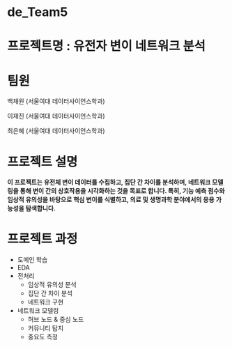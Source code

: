 # de_Team5

# 프로젝트명 : 유전자 변이 네트워크 분석

# 팀원
백채원 (서울여대 데이터사이언스학과)

이재진 (서울여대 데이터사이언스학과)

최은혜 (서울여대 데이터사이언스학과)

# 프로젝트 설명
**이 프로젝트는 유전체 변이 데이터를 수집하고, 집단 간 차이를 분석하며, 네트워크 모델링을 통해 변이 간의 상호작용을 시각화하는 것을 목표로 합니다. 특히, 기능 예측 점수와 임상적 유의성을 바탕으로 핵심 변이를 식별하고, 의료 및 생명과학 분야에서의 응용 가능성을 탐색합니다.**


# 프로젝트 과정
* 도메인 학습
* EDA
* 전처리
  * 임상적 유의성 분석
  * 집단 간 차이 분석
  * 네트워크 구현
* 네트워크 모델링
  * 허브 노드 & 중심 노드
  * 커뮤니티 탐지
  * 중요도 측정


